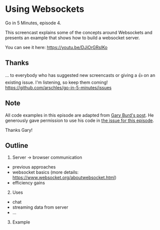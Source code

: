 # Using Websockets

Go in 5 Minutes, episode 4.

This screencast explains some of the concepts around Websockets and presents an example
that shows how to build a websocket server.

You can see it here: https://youtu.be/DJiOrGRsIKo

## Thanks

... to everybody who has suggested new screencasts or giving a :+1: on an existing
issue. I'm listening, so keep them coming! https://github.com/arschles/go-in-5-minutes/issues

## Note

All code examples in this episode are adapted from [Gary Burd's post](http://gary.burd.info/go-websocket-chat).
He generously gave permission to use his code in [the issue for this episode](https://github.com/arschles/go-in-5-minutes/issues/10#issuecomment-148243514).

Thanks Gary!

## Outline

1. Server -> browser communication
  - previous approaches
  - websocket basics (more details: https://www.websocket.org/aboutwebsocket.html)
  - efficiency gains
2. Uses
  - chat
  - streaming data from server
  - ...
3. Example
